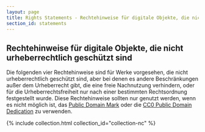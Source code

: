 ```yaml
---
layout: page
title: Rights Statements - Rechtehinweise für digitale Objekte, die nicht urheberrechtlich geschützt sind
section_id: statements
---
```


## Rechtehinweise für digitale Objekte, die nicht urheberrechtlich geschützt sind

Die folgenden vier Rechtehinweise sind für Werke vorgesehen, die nicht urheberrechtlich geschützt sind, aber bei denen es andere Beschränkungen außer dem Urheberrecht gibt, die eine freie Nachnutzung verhindern, oder für die Urheberrechtsfreiheit nur nach einer bestimmten Rechtsordnung festgestellt wurde. Diese Rechtehinweise sollten nur genutzt werden, wenn es nicht möglich ist, das [Public Domain Mark](https://creativecommons.org/publicdomain/mark/1.0/) oder die [CC0 Public Domain Dedication](https://creativecommons.org/publicdomain/zero/1.0/) zu verwenden.

{% include collection.html collection_id="collection-nc" %}
